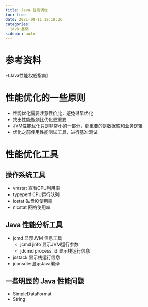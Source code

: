 ```yaml
---
title: Java 性能调优
toc: true
date: 2021-08-11 19:18:36
categories:
  java 基础
sidebar: auto
---
```


# 参考资料

-《Java性能权威指南》

# 性能优化的一些原则

- 性能优化需要注意性价比，避免过早优化
- 找出性能瓶颈比优化更重要
- JVM性能优化只是非常小的一部分，更重要的是数据库和业务逻辑
- 优化之前使用性能测试工具，进行基准测试

# 性能优化工具

## 操作系统工具

- vmstat 查看CPU利用率
- typeperf CPU运行队列
- iostat 磁盘IO使用率
- nicstat 网络使用率

## Java 性能分析工具

- jcmd 显示JVM 信息工具
  - jcmd jinfo 显示JVM运行参数
  - jdcmd process_id 显示栈运行信息 
- jsstack 显示栈运行信息
- jconsole 显示Java编译

## 一些明显的  Java 性能问题

- SimpleDataFormat
- String
